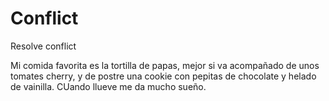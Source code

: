 # Conflict
Resolve conflict

Mi comida favorita es la tortilla de papas, mejor si va acompañado de unos tomates cherry, y de postre una cookie con pepitas de chocolate y helado de vainilla.
CUando llueve me da mucho sueño.
